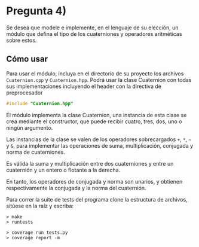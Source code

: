 # Pregunta 4)

Se desea que modele e implemente, en el lenguaje de su elección, un módulo que defina el tipo de los cuaterniones y operadores aritméticas sobre estos.
## Cómo usar

Para usar el módulo, incluya en el directorio de su proyecto los archivos `Cuaternion.cpp` y `Cuaternion.hpp`. Podrá usar la clase Cuaternion con todas sus implementaciones incluyendo el header con la directiva de preprocesador

```cpp
#include "Cuaternion.hpp"
```

El módulo implementa la clase Cuaternion, una instancia de esta clase se crea mediante el constructor, que puede recibir cuatro, tres, dos, uno o ningún argumento.

Las instancias de la clase se valen de los operadores sobrecargados `+`, `*`, `~` y `&`, para implementar las operaciones de suma, multiplicación, conjugada y norma de cuaterniones. 

Es válida la suma y multiplicación entre dos cuaterniones y entre un cuaternión y un entero o flotante a la derecha.

En tanto, los operadores de conjugada y norma son unarios, y obtienen respectivamente la conjugada y la norma del cuaternión.

Para correr la suite de tests del programa clone la estructura de archivos, sitúese en la raíz y escriba:

```shell
> make
> runtests
```


```shell
> coverage run tests.py
> coverage report -m
```
